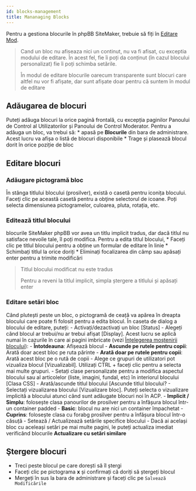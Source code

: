 ```yaml
---
id: blocks-management
title: Mananaging Blocks
---
```


Pentru a gestiona blocurile în phpBB SiteMaker, trebuie să fiți în [Editare Mod](./blocks-overview#edit-mode).

> Cand un bloc nu afiseaza nici un continut, nu va fi afisat, cu exceptia modului de editare. În acest fel, fie îi poți da conținut (în cazul blocului personalizat) fie îi poți schimba setările.
> 
> În modul de editare blocurile oarecum transparente sunt blocuri care altfel nu vor fi afișate, dar sunt afișate doar pentru că suntem în modul de editare

## Adăugarea de blocuri

Puteți adăuga blocuri la orice pagină frontală, cu excepția paginilor Panoului de Control al Utilizatorilor și Panoului de Control Moderator. Pentru a adăuga un bloc, va trebui să: * apasă pe **Blocurile** din bara de administrare. Acest lucru va afișa o listă de blocuri disponibile * Trage și plasează blocul dorit în orice poziție de bloc

## Editare blocuri

### Adăugare pictogramă bloc

În stânga titlului blocului (prosilver), există o casetă pentru iconița blocului. Faceţi clic pe această casetă pentru a obţine selectorul de icoane. Poți selecta dimensiunea pictogramelor, culoarea, pluta, rotația, etc.

### Editează titlul blocului

blocurile SiteMaker phpBB vor avea un titlu implicit tradus, dar dacă titlul nu satisface nevoile tale, îl poți modifica. Pentru a edita titlul blocului, * Faceți clic pe titlul blocului pentru a obține un formular de editare în linie * Schimbați titlul la orice doriți * Eliminați focalizarea din câmp sau apăsați enter pentru a trimite modificări

> Titlul blocului modificat nu este tradus
> 
> Pentru a reveni la titlul implicit, simpla ștergere a titlului și apăsați enter

### Editare setări bloc

Când plutești peste un bloc, o pictogramă de ceață va apărea în dreapta blocului care poate fi folosit pentru a edita blocul. În caseta de dialog a blocului de editare, puteți: - Activați/dezactivați un bloc [Status] - Alegeți când blocul ar trebui/nu ar trebui afișat [Display]. Acest lucru se aplică numai în cazurile în care ai pagini imbricate (vezi [Înțelegerea moștenirii blocului](./blocks-inheritance.md)): - **Întotdeauna**: Afișează blocul - **Ascunde pe rutele pentru copii**: Arată doar acest bloc pe ruta părinte - **Arată doar pe rutele pentru copii**: Arată acest bloc pe o rută de copii - Alege ce grupuri de utilizatori pot vizualiza blocul [Vizualizabil]. Utilizați CTRL + faceți clic pentru a selecta mai multe grupuri. - Setați clase personalizate pentru a modifica aspectul blocului sau al articolelor (liste, imagini, fundal, etc) în interiorul blocului [Clasa CSS] - Arată/ascunde titlul blocului [Ascunde titlul blocului? - Selectați vizualizarea blocului [Vizualizare bloc]. Puteți selecta o vizualizare implicită a blocului atunci când sunt adăugate blocuri noi în ACP. - **Implicit / Simplu**: folosește clasa panourilor de prosilver pentru a înfășura blocul într-un container padded - **Basic**: blocul nu are nici un container împachetat - **Cuprins**: folosește clasa cu forabg prosilver pentru a înfășura blocul într-o căsuță - Setează / Actualizează setările specifice blocului - Dacă ai același bloc cu aceleași setări pe mai multe pagini, le puteți actualiza imediat verificând blocurile **Actualizare cu setări similare**

## Ştergere blocuri

- Treci peste blocul pe care dorești să îl ștergi
- Faceți clic pe pictograma **x** și confirmați că doriți să ștergeți blocul
- Mergeți în sus la bara de administrare și faceți clic pe `Salvează Modificările`